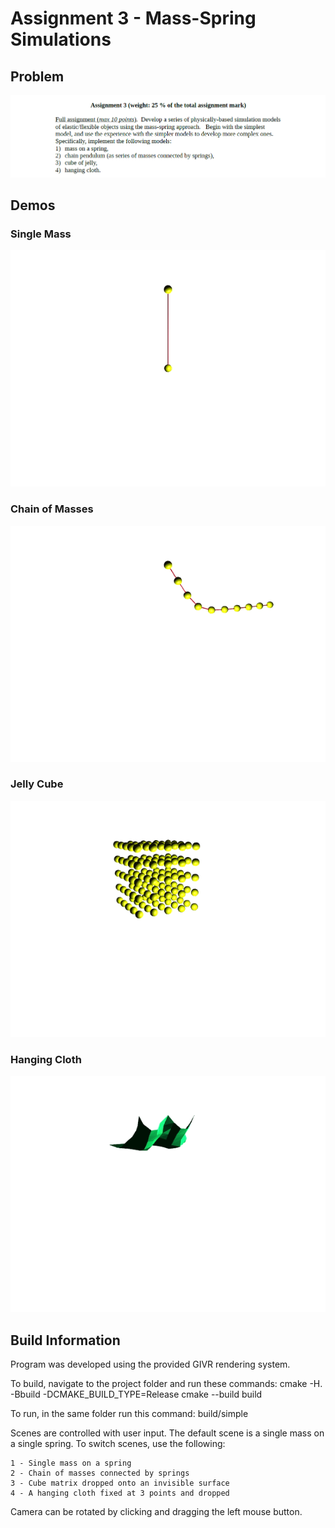 # Assignment 3 - Mass-Spring Simulations

## Problem

![cap](https://github.com/jasminecronin/fundamentals-computer-animation/blob/master/Assignment%203/cap.png)

## Demos

### Single Mass

![ca](https://github.com/jasminecronin/fundamentals-computer-animation/blob/master/Assignment%203/single-mass.gif)

### Chain of Masses

![cap](https://github.com/jasminecronin/fundamentals-computer-animation/blob/master/Assignment%203/chain.gif)

### Jelly Cube

![cap](https://github.com/jasminecronin/fundamentals-computer-animation/blob/master/Assignment%203/cube.gif)

### Hanging Cloth

![cap](https://github.com/jasminecronin/fundamentals-computer-animation/blob/master/Assignment%203/cloth.gif)

## Build Information

Program was developed using the provided GIVR rendering system.

To build, navigate to the project folder and run these commands:
	cmake -H. -Bbuild -DCMAKE_BUILD_TYPE=Release
	cmake --build build
	
To run, in the same folder run this command:
	build/simple

Scenes are controlled with user input. The default scene is a
single mass on a single spring. To switch scenes, use the following:

	1 - Single mass on a spring
	2 - Chain of masses connected by springs
	3 - Cube matrix dropped onto an invisible surface
	4 - A hanging cloth fixed at 3 points and dropped
	
Camera can be rotated by clicking and dragging the left mouse button.
